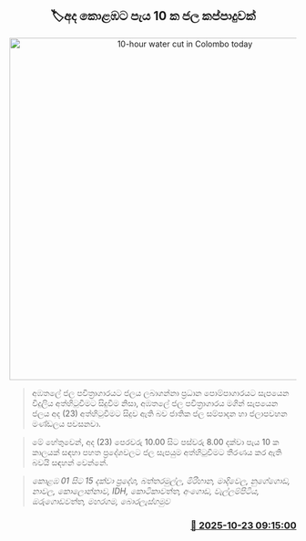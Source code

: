 <p align='center'><b><h2 align='center' title='10-hour water cut in Colombo today'>🏷අද කොළඹට පැය 10 ක ජල කප්පාදුවක්
</h2></b></p>
<p align='center'><img src='https://helakuru.sgp1.cdn.digitaloceanspaces.com/esana/images/lib/water-cut-thumb.jpg' width='600' alt='10-hour water cut in Colombo today'></p>

> අඹතලේ ජල පවිත්‍රාගාරයට ජලය ලබාගන්නා ප්‍රධාන පොම්පාගාරයට සැපයෙන විදුලිය අත්හිටුවීමට සිදුවීම නිසා, අඹතලේ ජල පවිත්‍රාගාරය මගින් සැපයෙන ජලය අද (23) අත්හිටුවීමට සිදුව ඇති බව ජාතික ජල සම්පාදන හා ජලාපවහන මණ්ඩලය පවසනවා.

> මේ හේතුවෙන්, අද (23) පෙරවරු 10.00 සිට පස්වරු 8.00 දක්වා පැය 10 ක කාලයක් සඳහා පහත ප්‍රදේශවලට ජල සැපයුම අත්හිටුවීමට තීරණය කර ඇති බවයි සඳහන් වෙන්නේ.

> <em>කොළඹ 01 සිට 15 දක්වා ප්‍රදේශ, බත්තරමුල්ල, මිරිහාන, මාදිවෙල, නුගේගොඩ, නාවල, කොලොන්නාව, IDH, කොටිකාවත්ත, අංගොඩ, වැල්ලම්පිටිය, ඔරුගොඩවත්ත, මහරගම, බොරලැස්ගමුව</em>



<h3 align='right'><a href='https://www.helakuru.lk/esana/p/114716/'>📅 2025-10-23 09:15:00</a></h3>
